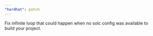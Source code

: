 ```yaml
---
"hardhat": patch
---
```


Fix infinite loop that could happen when no solc config was available to build your project.
